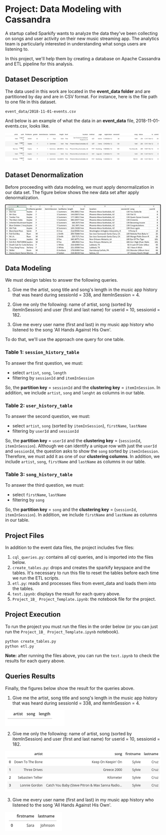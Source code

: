 # Project: Data Modeling with Cassandra

A startup called Sparkify wants to analyze the data they've been collecting on songs and user activity on their new music streaming app. 
The analytics team is particularly interested in understanding what songs users are listening to.

In this project, we'll help them by creating a database on Apache Cassandra and ETL pipeline for this analysis.

## Dataset Description
The data used in this work are located in the **event_data folder** and are partitioned by day and are in CSV format. 
For instance, here is the file path to one file in this dataset.

```
event_data/2018-11-01-events.csv
```

And below is an example of what the data in an **event_data** file, 2018-11-01-events.csv, looks like.

![event-datafile](images/image_event_datafile.jpg)

## Dataset Denormalization
Before proceeding with data modeling, we must apply denormalization in our data set. The figure below shows the new data set after apply denormalization.

![event-datafile](images/image_event_datafile_new.jpg)


## Data Modeling
We must design tables to answer the following queries.

1. Give me the artist, song title and song's length in the music app history that was heard during sessionId = 338, and itemInSession = 4.

2. Give me only the following: name of artist, song (sorted by itemInSession) and user (first and last name) for userid = 10, sessionid = 182.

3. Give me every user name (first and last) in my music app history who listened to the song 'All Hands Against His Own'.

To do that, we'll use the approach one query for one table.

### Table 1: `session_history_table`
To answer the first question, we must:
- select `artist`, `song`, `length`
- filtering by `sessionId` and `itemInSession`

So, the **partition key** = `sessionId` and the **clustering key** = `itemInSession`. In addition, we include `artist`, `song` and `lenght` as columns in our table.

### Table 2: `user_history_table`
To answer the second question, we must:
- select `artist`, `song` (sorted by `itemInSession`), `firstName`, `lastName`
- filtering by `userId` and `sessionId`

So, the **partition key** = `userId` and the **clustering key** = (`sessionId`, `itemInSession`). Although we can identify a unique row with just the `userId` and `sessionId`, the question asks to show the `song` sorted by `itemInSession`. Therefore, we must add it as one of our **clustering columns**. In addition, we include `artist`, `song`, `firstName` and `lastName` as columns in our table.

### Table 3: `song_history_table`
To answer the third question, we must:
- select `firstName`, `lastName`
- filtering by `song`

So, the **partition key** = `song` and the **clustering key** = (`sessionId`, `itemInSession`). In addition, we include `firstName` and `lastName` as columns in our table.


## Project Files
In addition to the event data files, the project includes five files:

1. `cql_queries.py`: contains all cql queries, and is imported into the files below.
2. `create_tables.py`: drops and creates the sparkify keyspace and the tables. It's necessary to run this file to reset the tables before each time we run the ETL scripts.
3. `etl.py`: reads and processes files from event_data and loads them into the tables.
4. `test.ipynb`: displays the result for each query above.
5. `Project_1B_ Project_Template.ipynb`: the notebook file for the project. 


## Project Execution
To run the project you must run the files in the order below (or you can just run the `Project_1B_ Project_Template.ipynb` notebook).

```
python create_tables.py
python etl.py
```

**Note:** after running the files above, you can run the `test.ipynb` to check the results for each query above.

## Queries Results
Finally, the figures below show the result for the queries above.

1. Give me the artist, song title and song's length in the music app history that was heard during sessionId = 338, and itemInSession = 4.

![query1-result](images/query1_result.jpg)

2. Give me only the following: name of artist, song (sorted by itemInSession) and user (first and last name) for userid = 10, sessionid = 182.

![query2-result](images/query2_result.jpg)

3. Give me every user name (first and last) in my music app history who listened to the song 'All Hands Against His Own'.

![query3-result](images/query3_result.jpg)





